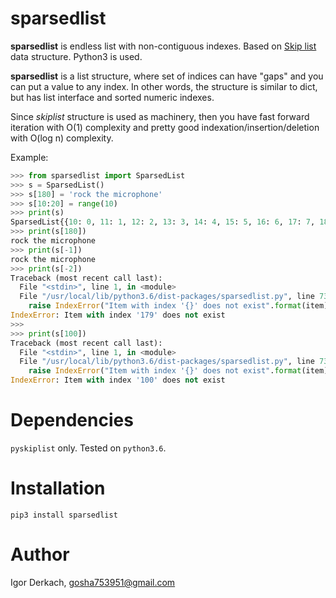 # sparsedlist

**sparsedlist** is endless list with non-contiguous indexes. Based on [Skip list](https://en.wikipedia.org/wiki/Skip_list) data structure. Python3 is used.

**sparsedlist** is a list structure, where set of indices can have "gaps" and you can put a value to any index. In other words, the structure is similar to dict, but has list interface and sorted numeric indexes.

Since *skiplist* structure is used as machinery, then you have fast forward iteration with O(1) complexity and pretty good indexation/insertion/deletion with O(log n) complexity.

Example:

```python
>>> from sparsedlist import SparsedList
>>> s = SparsedList()
>>> s[180] = 'rock the microphone'
>>> s[10:20] = range(10)
>>> print(s)
SparsedList{{10: 0, 11: 1, 12: 2, 13: 3, 14: 4, 15: 5, 16: 6, 17: 7, 18: 8, 19: 9, 180: 'rock the microphone'}}
>>> print(s[180])
rock the microphone
>>> print(s[-1])
rock the microphone
>>> print(s[-2])
Traceback (most recent call last):
  File "<stdin>", line 1, in <module>
  File "/usr/local/lib/python3.6/dist-packages/sparsedlist.py", line 73, in __getitem__
    raise IndexError("Item with index '{}' does not exist".format(item))
IndexError: Item with index '179' does not exist
>>>
>>> print(s[100])
Traceback (most recent call last):
  File "<stdin>", line 1, in <module>
  File "/usr/local/lib/python3.6/dist-packages/sparsedlist.py", line 73, in __getitem__
    raise IndexError("Item with index '{}' does not exist".format(item))
IndexError: Item with index '100' does not exist
```

# Dependencies

`pyskiplist` only. Tested on `python3.6`.

# Installation

```
pip3 install sparsedlist
```

# Author

Igor Derkach, <gosha753951@gmail.com>
